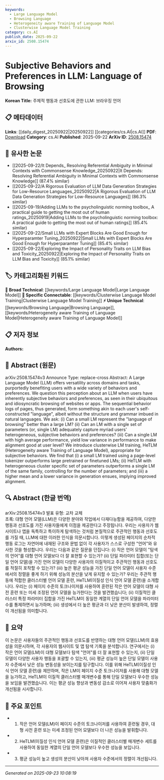 ```yaml
---
keywords:
  - Large Language Model
  - Browsing Language
  - Heterogeneity aware Training of Language Model
  - Clusterwise Language Model Training
category: cs.AI
publish_date: 2025-09-22
arxiv_id: 2508.15474
---
```


<!-- KEYWORD_LINKING_METADATA:
{
  "processed_timestamp": "2025-09-23T10:08:19.758741",
  "vocabulary_version": "1.0",
  "selected_keywords": [
    "Large Language Model",
    "Browsing Language",
    "Heterogeneity aware Training of Language Model",
    "Clusterwise Language Model Training"
  ],
  "rejected_keywords": [],
  "similarity_scores": {
    "Large Language Model": 0.85,
    "Browsing Language": 0.78,
    "Heterogeneity aware Training of Language Model": 0.8,
    "Clusterwise Language Model Training": 0.77
  },
  "extraction_method": "AI_prompt_based",
  "budget_applied": true,
  "candidates_json": {
    "candidates": [
      {
        "surface": "Large Language Model",
        "canonical": "Large Language Model",
        "aliases": [
          "LLM"
        ],
        "category": "broad_technical",
        "rationale": "Central to the study, linking to established concepts in language modeling.",
        "novelty_score": 0.3,
        "connectivity_score": 0.9,
        "specificity_score": 0.6,
        "link_intent_score": 0.85
      },
      {
        "surface": "language of browsing",
        "canonical": "Browsing Language",
        "aliases": [
          "user browsing language"
        ],
        "category": "unique_technical",
        "rationale": "Introduces a novel concept of user-specific browsing patterns as a language.",
        "novelty_score": 0.75,
        "connectivity_score": 0.65,
        "specificity_score": 0.8,
        "link_intent_score": 0.78
      },
      {
        "surface": "HeTLM",
        "canonical": "Heterogeneity aware Training of Language Model",
        "aliases": [
          "HeTLM"
        ],
        "category": "unique_technical",
        "rationale": "A new training method specific to the paper, enhancing model alignment with user behavior.",
        "novelty_score": 0.8,
        "connectivity_score": 0.7,
        "specificity_score": 0.85,
        "link_intent_score": 0.8
      },
      {
        "surface": "clusterwise LM training",
        "canonical": "Clusterwise Language Model Training",
        "aliases": [
          "cluster-based LM training"
        ],
        "category": "specific_connectable",
        "rationale": "Relates to advanced training techniques, relevant for linking with clustering methods.",
        "novelty_score": 0.68,
        "connectivity_score": 0.75,
        "specificity_score": 0.78,
        "link_intent_score": 0.77
      }
    ],
    "ban_list_suggestions": [
      "subjective behaviors",
      "preferences",
      "performance"
    ]
  },
  "decisions": [
    {
      "candidate_surface": "Large Language Model",
      "resolved_canonical": "Large Language Model",
      "decision": "linked",
      "scores": {
        "novelty": 0.3,
        "connectivity": 0.9,
        "specificity": 0.6,
        "link_intent": 0.85
      }
    },
    {
      "candidate_surface": "language of browsing",
      "resolved_canonical": "Browsing Language",
      "decision": "linked",
      "scores": {
        "novelty": 0.75,
        "connectivity": 0.65,
        "specificity": 0.8,
        "link_intent": 0.78
      }
    },
    {
      "candidate_surface": "HeTLM",
      "resolved_canonical": "Heterogeneity aware Training of Language Model",
      "decision": "linked",
      "scores": {
        "novelty": 0.8,
        "connectivity": 0.7,
        "specificity": 0.85,
        "link_intent": 0.8
      }
    },
    {
      "candidate_surface": "clusterwise LM training",
      "resolved_canonical": "Clusterwise Language Model Training",
      "decision": "linked",
      "scores": {
        "novelty": 0.68,
        "connectivity": 0.75,
        "specificity": 0.78,
        "link_intent": 0.77
      }
    }
  ]
}
-->

# Subjective Behaviors and Preferences in LLM: Language of Browsing

**Korean Title:** 주제적 행동과 선호도에 관한 LLM: 브라우징 언어

## 📋 메타데이터

**Links**: [[daily_digest_20250922|20250922]] [[categories/cs.AI|cs.AI]]
**PDF**: [Download](https://arxiv.org/pdf/2508.15474.pdf)
**Category**: cs.AI
**Published**: 2025-09-22
**ArXiv ID**: [2508.15474](https://arxiv.org/abs/2508.15474)

## 🔗 유사한 논문
- [[2025-09-22/It Depends_ Resolving Referential Ambiguity in Minimal Contexts with Commonsense Knowledge_20250922|It Depends: Resolving Referential Ambiguity in Minimal Contexts with Commonsense Knowledge]] (87.4% similar)
- [[2025-09-22/A Rigorous Evaluation of LLM Data Generation Strategies for Low-Resource Languages_20250922|A Rigorous Evaluation of LLM Data Generation Strategies for Low-Resource Languages]] (86.3% similar)
- [[2025-09-19/Adding LLMs to the psycholinguistic norming toolbox_ A practical guide to getting the most out of human ratings_20250919|Adding LLMs to the psycholinguistic norming toolbox: A practical guide to getting the most out of human ratings]] (85.4% similar)
- [[2025-09-22/Small LLMs with Expert Blocks Are Good Enough for Hyperparamter Tuning_20250922|Small LLMs with Expert Blocks Are Good Enough for Hyperparamter Tuning]] (85.4% similar)
- [[2025-09-22/Exploring the Impact of Personality Traits on LLM Bias and Toxicity_20250922|Exploring the Impact of Personality Traits on LLM Bias and Toxicity]] (85.1% similar)

## 🏷️ 카테고리화된 키워드
**🧠 Broad Technical**: [[keywords/Large Language Model|Large Language Model]]
**🔗 Specific Connectable**: [[keywords/Clusterwise Language Model Training|Clusterwise Language Model Training]]
**⚡ Unique Technical**: [[keywords/Browsing Language|Browsing Language]], [[keywords/Heterogeneity aware Training of Language Model|Heterogeneity aware Training of Language Model]]

## 📋 저자 정보

**Authors:** 

## 📄 Abstract (원문)

arXiv:2508.15474v3 Announce Type: replace-cross 
Abstract: A Large Language Model (LLM) offers versatility across domains and tasks, purportedly benefiting users with a wide variety of behaviors and preferences. We question this perception about an LLM when users have inherently subjective behaviors and preferences, as seen in their ubiquitous and idiosyncratic browsing of websites or apps. The sequential behavior logs of pages, thus generated, form something akin to each user's self-constructed "language", albeit without the structure and grammar imbued in natural languages. We ask: (i) Can a small LM represent the "language of browsing" better than a large LM? (ii) Can an LM with a single set of parameters (or, single LM) adequately capture myriad users' heterogeneous, subjective behaviors and preferences? (iii) Can a single LM with high average performance, yield low variance in performance to make alignment good at user level? We introduce clusterwise LM training, HeTLM (Heterogeneity aware Training of Language Model), appropriate for subjective behaviors. We find that (i) a small LM trained using a page-level tokenizer outperforms large pretrained or finetuned LMs; (ii) HeTLM with heterogeneous cluster specific set of parameters outperforms a single LM of the same family, controlling for the number of parameters; and (iii) a higher mean and a lower variance in generation ensues, implying improved alignment.

## 🔍 Abstract (한글 번역)

arXiv:2508.15474v3 발표 유형: 교차 교체  
초록: 대형 언어 모델(LLM)은 다양한 분야와 작업에서 다재다능함을 제공하여, 다양한 행동과 선호도를 가진 사용자들에게 이점을 제공한다고 주장됩니다. 우리는 사용자가 웹사이트나 앱을 독특하고 특이하게 탐색하는 것처럼 본질적으로 주관적인 행동과 선호도를 가질 때, LLM에 대한 이러한 인식을 의문시합니다. 이렇게 생성된 페이지의 순차적 행동 로그는 자연어에 내재된 구조와 문법 없이 각 사용자가 스스로 구성한 "언어"와 유사한 것을 형성합니다. 우리는 다음과 같은 질문을 던집니다: (i) 작은 언어 모델이 "탐색의 언어"를 대형 언어 모델보다 더 잘 표현할 수 있는가? (ii) 단일 파라미터 집합(또는 단일 언어 모델)을 가진 언어 모델이 다양한 사용자의 이질적이고 주관적인 행동과 선호도를 적절히 포착할 수 있는가? (iii) 높은 평균 성능을 가진 단일 언어 모델이 사용자 수준에서의 정렬을 좋게 하기 위해 성능의 분산을 낮게 유지할 수 있는가? 우리는 주관적 행동에 적합한 클러스터별 언어 모델 훈련, HeTLM(이질성 인식 언어 모델 훈련)을 소개합니다. 우리는 (i) 페이지 수준의 토크나이저를 사용하여 훈련된 작은 언어 모델이 대형 사전 훈련 또는 미세 조정된 언어 모델을 능가한다는 것을 발견했습니다; (ii) 이질적인 클러스터 특정 파라미터 집합을 가진 HeTLM이 동일한 계열의 단일 언어 모델을 파라미터 수를 통제하면서 능가하며; (iii) 생성에서 더 높은 평균과 더 낮은 분산이 발생하여, 정렬이 개선됨을 의미합니다.

## 📝 요약

이 논문은 사용자들의 주관적인 행동과 선호도를 반영하는 대형 언어 모델(LLM)의 효용성을 의문시하며, 각 사용자의 웹사이트 및 앱 탐색 기록을 분석합니다. 연구에서는 (i) 작은 언어 모델(LM)이 대형 모델보다 탐색 "언어"를 더 잘 표현할 수 있는지, (ii) 단일 모델이 다양한 사용자 행동을 포괄할 수 있는지, (iii) 평균 성능이 높은 단일 모델이 사용자 수준에서 낮은 성능 변동성을 보이는지를 탐구합니다. 이를 위해 HeTLM(이질성 인식 언어 모델 훈련)을 제안하며, 작은 LM이 페이지 수준 토크나이저를 사용해 대형 모델을 능가하고, HeTLM이 이질적 클러스터별 매개변수를 통해 단일 모델보다 우수한 성능을 보임을 발견했습니다. 이는 평균 성능 향상과 변동성 감소로 이어져 사용자 맞춤화가 개선됨을 시사합니다.

## 🎯 주요 포인트

- 1. 작은 언어 모델(LM)이 페이지 수준의 토크나이저를 사용하여 훈련될 경우, 대형 사전 훈련 또는 미세 조정된 언어 모델보다 더 나은 성능을 발휘합니다.
- 2. HeTLM(이질성 인식 언어 모델 훈련)은 이질적인 클러스터별 매개변수 세트를 사용하여 동일한 계열의 단일 언어 모델보다 우수한 성능을 보입니다.
- 3. 평균 성능이 높고 생성의 분산이 낮아져 사용자 수준에서의 정렬이 개선됩니다.


---

*Generated on 2025-09-23 10:08:19*